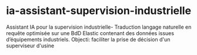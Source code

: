 # ia-assistant-supervision-industrielle
Assistant IA pour la supervision industrielle- Traduction langage naturelle en requête optimisée sur une BdD Elastic contenant des données issues d’équipements industriels.  Objecti: faciliter la prise de décision d'un superviseur d'usine
